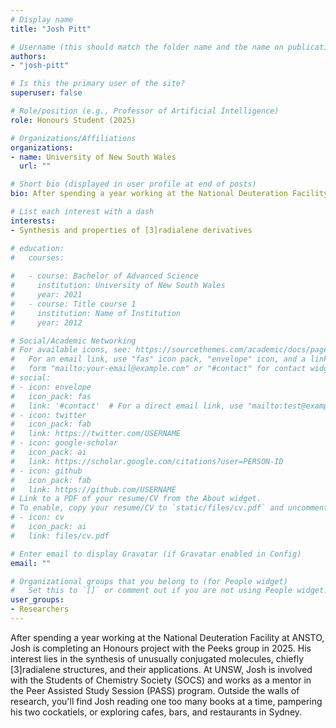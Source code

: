 ```yaml
---
# Display name
title: "Josh Pitt"

# Username (this should match the folder name and the name on publications)
authors:
- "josh-pitt"

# Is this the primary user of the site?
superuser: false

# Role/position (e.g., Professor of Artificial Intelligence)
role: Honours Student (2025)

# Organizations/Affiliations
organizations:
- name: University of New South Wales
  url: ""

# Short bio (displayed in user profile at end of posts)
bio: After spending a year working at the National Deuteration Facility at ANSTO, Josh is completing an Honours project with the Peeks group in 2025. His interest lies in the synthesis of unusually conjugated molecules, chiefly [3]radialene structures, and their applications. At UNSW, Josh is involved with the Students of Chemistry Society (SOCS) and works as a mentor in the Peer Assisted Study Session (PASS) program. Outside the walls of research, you'll find Josh reading one too many books at a time, pampering his two cockatiels, or exploring cafes, bars, and restaurants in Sydney.

# List each interest with a dash
interests:
- Synthesis and properties of [3]radialene derivatives

# education:
#   courses:
  
#   - course: Bachelor of Advanced Science 
#     institution: University of New South Wales
#     year: 2021
#   - course: Title course 1
#     institution: Name of Institution
#     year: 2012

# Social/Academic Networking
# For available icons, see: https://sourcethemes.com/academic/docs/page-builder/#icons
#   For an email link, use "fas" icon pack, "envelope" icon, and a link in the
#   form "mailto:your-email@example.com" or "#contact" for contact widget.
# social:
# - icon: envelope
#   icon_pack: fas
#   link: '#contact'  # For a direct email link, use "mailto:test@example.org".
# - icon: twitter
#   icon_pack: fab
#   link: https://twitter.com/USERNAME
# - icon: google-scholar
#   icon_pack: ai
#   link: https://scholar.google.com/citations?user=PERSON-ID
# - icon: github
#   icon_pack: fab
#   link: https://github.com/USERNAME
# Link to a PDF of your resume/CV from the About widget.
# To enable, copy your resume/CV to `static/files/cv.pdf` and uncomment the lines below.
# - icon: cv
#   icon_pack: ai
#   link: files/cv.pdf

# Enter email to display Gravatar (if Gravatar enabled in Config)
email: ""

# Organizational groups that you belong to (for People widget)
#   Set this to `[]` or comment out if you are not using People widget.
user_groups:
- Researchers
---
```

After spending a year working at the National Deuteration Facility at ANSTO, Josh is completing an Honours project with the Peeks group in 2025. His interest lies in the synthesis of unusually conjugated molecules, chiefly [3]radialene structures, and their applications. At UNSW, Josh is involved with the Students of Chemistry Society (SOCS) and works as a mentor in the Peer Assisted Study Session (PASS) program. Outside the walls of research, you'll find Josh reading one too many books at a time, pampering his two cockatiels, or exploring cafes, bars, and restaurants in Sydney.
